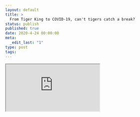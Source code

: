 ```yaml
---
layout: default
title: >
  From Tiger King to COVID-19, can't tigers catch a break?
status: publish
published: true
date: 2020-4-24 00:00:00
meta:
  _edit_last: "1"
type: post
tags:
---
```

<div  id="qrcode"></div>
<div>
<iframe src="https://researchers.mq.edu.au/en/clippings/from-tiger-king-to-covid-19-cant-tigers-catch-a-break">
</iframe>
</div>

<script type="text/javascript" src="/js/qr/qrcode.js"></script>
<script type="text/javascript">
new QRCode(document.getElementById("qrcode"), "https://researchers.mq.edu.au/en/clippings/from-tiger-king-to-covid-19-cant-tigers-catch-a-break");
</script>
        
